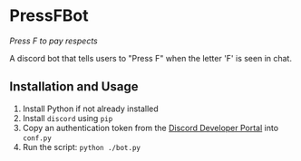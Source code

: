 # PressFBot
*Press F to pay respects*

A discord bot that tells users to "Press F" when the letter 'F' is seen in chat.

## Installation and Usage
1. Install Python if not already installed
2. Install `discord` using `pip`
3. Copy an authentication token from the [Discord Developer Portal](https://discord.com/developers/applications) into `conf.py`
4. Run the script: `python ./bot.py`
